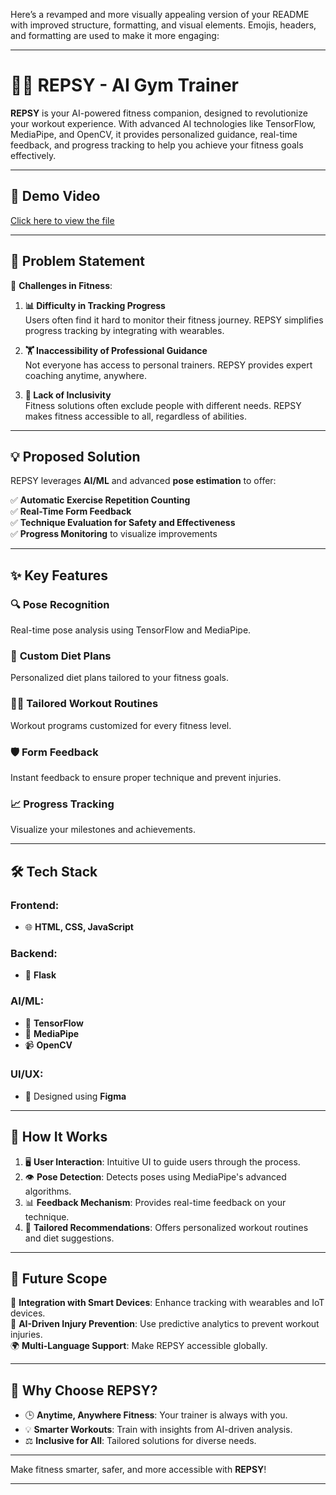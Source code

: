 Here’s a revamped and more visually appealing version of your README with improved structure, formatting, and visual elements. Emojis, headers, and formatting are used to make it more engaging:

---

# 🏋️‍♂️ **REPSY - AI Gym Trainer**  

**REPSY** is your AI-powered fitness companion, designed to revolutionize your workout experience. With advanced AI technologies like TensorFlow, MediaPipe, and OpenCV, it provides personalized guidance, real-time feedback, and progress tracking to help you achieve your fitness goals effectively.

---

## 🎥 **Demo Video**  
<a href="https://drive.google.com/file/d/18mc_RGM92VRY5RlLIdKz73s7q6SLJECX/view?usp=sharing" target="_blank">
  Click here to view the file
</a>


---

## 📝 **Problem Statement**  

🚧 **Challenges in Fitness**:  

1. **📊 Difficulty in Tracking Progress**  
   Users often find it hard to monitor their fitness journey. REPSY simplifies progress tracking by integrating with wearables.  

2. **🏋️ Inaccessibility of Professional Guidance**  
   Not everyone has access to personal trainers. REPSY provides expert coaching anytime, anywhere.  

3. **🤝 Lack of Inclusivity**  
   Fitness solutions often exclude people with different needs. REPSY makes fitness accessible to all, regardless of abilities.  

---

## 💡 **Proposed Solution**  

REPSY leverages **AI/ML** and advanced **pose estimation** to offer:  

✅ **Automatic Exercise Repetition Counting**  
✅ **Real-Time Form Feedback**  
✅ **Technique Evaluation for Safety and Effectiveness**  
✅ **Progress Monitoring** to visualize improvements  

---

## ✨ **Key Features**  

### 🔍 **Pose Recognition**  
Real-time pose analysis using TensorFlow and MediaPipe.  

### 🍎 **Custom Diet Plans**  
Personalized diet plans tailored to your fitness goals.  

### 🏋️‍♀️ **Tailored Workout Routines**  
Workout programs customized for every fitness level.  

### 🛡️ **Form Feedback**  
Instant feedback to ensure proper technique and prevent injuries.  

### 📈 **Progress Tracking**  
Visualize your milestones and achievements.  

---

## 🛠️ **Tech Stack**  

### **Frontend**:  
- 🌐 **HTML, CSS, JavaScript**  

### **Backend**:  
- 🚀 **Flask**  

### **AI/ML**:  
- 🤖 **TensorFlow**  
- 📐 **MediaPipe**  
- 📹 **OpenCV**  

### **UI/UX**:  
- 🎨 Designed using **Figma**  

---

## 🚀 **How It Works**  

1. 🖥️ **User Interaction**: Intuitive UI to guide users through the process.  
2. 👁️ **Pose Detection**: Detects poses using MediaPipe's advanced algorithms.  
3. 📊 **Feedback Mechanism**: Provides real-time feedback on your technique.  
4. 🎯 **Tailored Recommendations**: Offers personalized workout routines and diet suggestions.  

---

## 🔮 **Future Scope**  

🚀 **Integration with Smart Devices**: Enhance tracking with wearables and IoT devices.  
🤖 **AI-Driven Injury Prevention**: Use predictive analytics to prevent workout injuries.  
🌍 **Multi-Language Support**: Make REPSY accessible globally.  

---

## 🌟 **Why Choose REPSY?**  

- 🕒 **Anytime, Anywhere Fitness**: Your trainer is always with you.  
- 💡 **Smarter Workouts**: Train with insights from AI-driven analysis.  
- ⚖️ **Inclusive for All**: Tailored solutions for diverse needs.  

---

Make fitness smarter, safer, and more accessible with **REPSY**!  

---  
